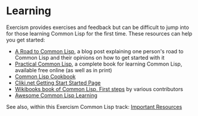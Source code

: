 # Learning

Exercism provides exercises and feedback but can be difficult to jump into for those learning Common Lisp for the first time. 
These resources can help you get started:

* [A Road to Common Lisp][road-to-cl], a blog post explaining one person's road to Common Lisp and their opinions on how to get started with it
* [Practical Common Lisp][practical-cl], a complete book for learning Common Lisp, available free online (as well as in print)
* [Common Lisp Cookbook][cl-cookbook]
* [Cliki.net Getting Start Started Page][cliki-getting-started]
* [Wikibooks book of Common Lisp, First steps][wikibooks-cl-first-steps]
  by various contributors
* [Awesome Common Lisp Learning][awesome-cl]

See also, within this Exercism Common Lisp track: [Important Resources][track-resources]

[awesome-cl]: https://github.com/GustavBertram/awesome-common-lisp-learning
[cl-cookbook]: https://lispcookbook.github.io/cl-cookbook/
[cliki-getting-started]: http://cliki.net/Getting%20Started
[practical-cl]: http://www.gigamonkeys.com/book/
[road-to-cl]: http://stevelosh.com/blog/2018/08/a-road-to-common-lisp/
[track-resources]: http://exercism.io/languages/common-lisp/resources
[wikibooks-cl-first-steps]: http://en.wikibooks.org/wiki/Common_Lisp/First_steps
